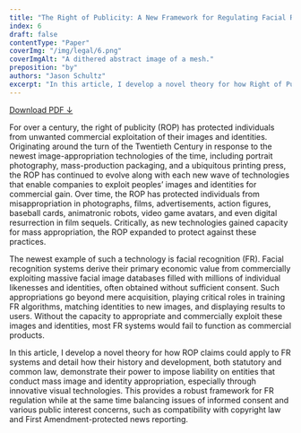 ```yaml
---
title: "The Right of Publicity: A New Framework for Regulating Facial Recognition"
index: 6
draft: false
contentType: "Paper"
coverImg: "/img/legal/6.png"
coverImgAlt: "A dithered abstract image of a mesh."
preposition: "by"
authors: "Jason Schultz"
excerpt: "In this article, I develop a novel theory for how Right of Publicity claims could apply to Facial Recognition systems and detail how their history and development, both statutory and common law, demonstrate their power to impose liability on entities that conduct mass image and identity appropriation, especially through innovative visual technologies."
---
```


[Download PDF ↓](public/docs/legal_knowing_machines/The_Right_of_Publicity_A_New_Framework_for_Regulating_Facial_Rec.pdf) 

For over a century, the right of publicity (ROP) has protected individuals from unwanted commercial exploitation of their images and identities. Originating around the turn of the Twentieth Century in response to the newest image-appropriation technologies of the time, including portrait photography, mass-production packaging, and a ubiquitous printing press, the ROP has continued to evolve along with each new wave of technologies that enable companies to exploit peoples’ images and identities for commercial gain. Over time, the ROP has protected individuals from misappropriation in photographs, films, advertisements, action figures, baseball cards, animatronic robots, video game avatars, and even digital resurrection in film sequels. Critically, as new technologies gained capacity for mass appropriation, the ROP expanded to protect against these practices.

The newest example of such a technology is facial recognition (FR). Facial recognition systems derive their primary economic value from commercially exploiting massive facial image databases filled with millions of individual likenesses and identities, often obtained without sufficient consent. Such appropriations go beyond mere acquisition, playing critical roles in training FR algorithms, matching identities to new images, and displaying results to users. Without the capacity to appropriate and commercially exploit these images and identities, most FR systems would fail to function as commercial products.

In this article, I develop a novel theory for how ROP claims could apply to FR systems and detail how their history and development, both statutory and common law, demonstrate their power to impose liability on entities that conduct mass image and identity appropriation, especially through innovative visual technologies. This provides a robust framework for FR regulation while at the same time balancing issues of informed consent and various public interest concerns, such as compatibility with copyright law and First Amendment-protected news reporting. 